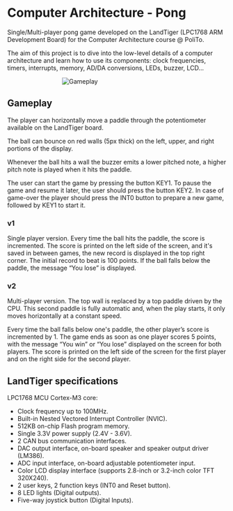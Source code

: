 # Computer Architecture - Pong

Single/Multi-player pong game developed on the LandTiger (LPC1768 ARM Development Board) for the Computer Architecture course @ PoliTo.

The aim of this project is to dive into the low-level details of a computer architecture and learn how to use its components: clock frequencies, timers, interrupts, memory, AD/DA conversions, LEDs, buzzer, LCD...

![Gameplay](./media/gameplay.gif)

## Gameplay

The player can horizontally move a paddle through the potentiometer available on the LandTiger board.

The ball can bounce on red walls (5px thick) on the left, upper, and right portions of the display.

Whenever the ball hits a wall the buzzer emits a lower pitched note, a higher pitch note is played when it hits the paddle.

The user can start the game by pressing the button KEY1.
To pause the game and resume it later, the user should press the button KEY2.
In case of game-over the player should press the INT0 button to prepare a new game, followed by KEY1 to start it.

### v1

Single player version.
Every time the ball hits the paddle, the score is incremented. The score is printed on
the left side of the screen, and it's saved in between games, the new record is displayed in the top right corner. The initial record to beat is 100 points.
If the ball falls below the paddle, the message “You lose” is displayed.

### v2

Multi-player version.
The top wall is replaced by a top paddle driven by the CPU.
This second paddle is fully automatic and, when the play starts, it only moves horizontally at a constant speed.

Every time the ball falls below one's paddle, the other player’s score is incremented by 1.
The game ends as soon as one player scores 5 points, with the message “You win” or “You lose” displayed on
the screen for both players.
The score is printed on the left side of the screen for the first player and on the right side for the second player.

## LandTiger specifications

LPC1768 MCU Cortex-M3 core:

- Clock frequency up to 100MHz.
- Built-in Nested Vectored Interrupt Controller (NVIC).
- 512KB on-chip Flash program memory.
- Single 3.3V power supply (2.4V - 3.6V).
- 2 CAN bus communication interfaces.
- DAC output interface, on-board speaker and speaker output driver (LM386).
- ADC input interface, on-board adjustable potentiometer input.
- Color LCD display interface (supports 2.8-inch or 3.2-inch color TFT 320X240).
- 2 user keys, 2 function keys (INT0 and Reset button).
- 8 LED lights (Digital outputs).
- Five-way joystick button (Digital Inputs).

<style>
img
{
    display: block;
    float: none;
    margin-left: auto;
    margin-right: auto;
    max-width: 50%;
    min-width: 200px;
}
</style>
